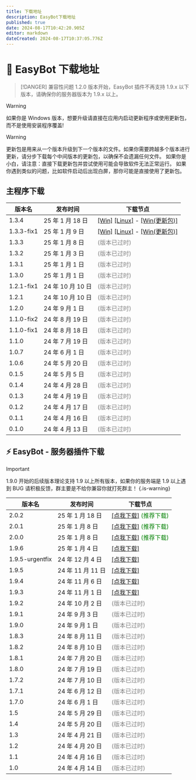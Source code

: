 ```yaml
---
title: 下载地址
description: EasyBot下载地址
published: true
date: 2024-08-17T10:42:20.905Z
editor: markdown
dateCreated: 2024-08-17T10:37:05.776Z
---
```


# 🤖 EasyBot 下载地址

> [!DANGER] 兼容性问题
> 1.2.0 版本开始，EasyBot 插件不再支持 1.9.x 以下版本，请确保你的服务器版本为 1.9.x 以上。

> [!WARNING]
> 如果你是 Windows 版本，想要升级请直接在应用内启动更新程序或使用更新包，而不是使用安装程序覆盖!

> [!WARNING]
> 更新包是用来从一个版本升级到下一个版本的文件。如果你需要跨越多个版本进行更新，请分步下载每个中间版本的更新包，以确保不会遗漏任何文件。
> 如果你是小白，请注意：直接下载更新包并尝试使用可能会导致软件无法正常运行。
> 如果你遇到类似的问题，比如软件启动后出现白屏，那你可能是直接使用了更新包。

## 主程序下载

| 版本名     | 发布时间          | 下载节点                                                                                                                                                                                                                                                                                                         |
| ---------- | ----------------- | ---------------------------------------------------------------------------------------------------------------------------------------------------------------------------------------------------------------------------------------------------------------------------------------------------------------- |
| 1.3.4      | 25 年 1 月 18 日  | [\[Win\]](http://dl.inectar.cn/d/%E4%B8%BB%E7%A8%8B%E5%BA%8F_Windows/EasyBot-Installer-1.3.4.exe) [\[Linux\]](http://dl.inectar.cn/d/%E4%B8%BB%E7%A8%8B%E5%BA%8F_Linux/EasyBot-Linux-1.3.4.zip) - [\[Win(更新包)\]](http://dl.inectar.cn/d/%E4%B8%BB%E7%A8%8B%E5%BA%8F_Windows/EasyBot_1_3_4.zip)                |
| 1.3.3-fix1 | 25 年 1 月 9 日   | [\[Win\]](http://dl.inectar.cn/d/%E4%B8%BB%E7%A8%8B%E5%BA%8F_Windows/EasyBot-Installer-1.3.3-fix1.exe) [\[Linux\]](http://dl.inectar.cn/d/%E4%B8%BB%E7%A8%8B%E5%BA%8F_Linux/EasyBot-Linux-1.3.3-fix1.zip) - [\[Win(更新包)\]](http://dl.inectar.cn/d/%E4%B8%BB%E7%A8%8B%E5%BA%8F_Windows/EasyBot_1_3_3_fix1.zip) |
| 1.3.3      | 25 年 1 月 8 日   | <label style="color:gray">(版本已过时) </label>                                                                                                                                                                                                                                                                  |
| 1.3.2      | 25 年 1 月 3 日   | <label style="color:gray">(版本已过时)</label>                                                                                                                                                                                                                                                                   |
| 1.3.1      | 25 年 1 月 1 日   | <label style="color:gray">(版本已过时)</label>                                                                                                                                                                                                                                                                   |
| 1.3.0      | 25 年 1 月 1 日   | <label style="color:gray">(版本已过时)</label>                                                                                                                                                                                                                                                                   |
| 1.2.1-fix1 | 24 年 10 月 10 日 | <label style="color:gray">(版本已过时)</label>                                                                                                                                                                                                                                                                   |
| 1.2.1      | 24 年 10 月 10 日 | <label style="color:gray">(版本已过时)</label>                                                                                                                                                                                                                                                                   |
| 1.2.0      | 24 年 9 月 1 日   | <label style="color:gray">(版本已过时)</label>                                                                                                                                                                                                                                                                   |
| 1.1.0-fix2 | 24 年 8 月 19 日  | <label style="color:gray">(版本已过时)</label>                                                                                                                                                                                                                                                                   |
| 1.1.0-fix1 | 24 年 8 月 18 日  | <label style="color:gray">(版本已过时)</label>                                                                                                                                                                                                                                                                   |
| 1.1.0      | 24 年 7 月 19 日  | <label style="color:gray">(版本已过时)</label>                                                                                                                                                                                                                                                                   |
| 1.0.7      | 24 年 6 月 1 日   | <label style="color:gray">(版本已过时)</label>                                                                                                                                                                                                                                                                   |
| 1.0.6      | 24 年 5 月 20 日  | <label style="color:gray">(版本已过时)</label>                                                                                                                                                                                                                                                                   |
| 0.1.5      | 24 年 5 月 5 日   | <label style="color:gray">(版本已过时)</label>                                                                                                                                                                                                                                                                   |
| 0.1.4      | 24 年 4 月 28 日  | <label style="color:gray">(版本已过时)</label>                                                                                                                                                                                                                                                                   |
| 0.1.3      | 24 年 4 月 19 日  | <label style="color:gray">(版本已过时)</label>                                                                                                                                                                                                                                                                   |
| 0.1.2      | 24 年 4 月 17 日  | <label style="color:gray">(版本已过时)</label>                                                                                                                                                                                                                                                                   |
| 0.1.1      | 24 年 4 月 16 日  | <label style="color:gray">(版本已过时)</label>                                                                                                                                                                                                                                                                   |
| 0.1.0      | 24 年 4 月 13 日  | <label style="color:gray">(版本已过时)</label>                                                                                                                                                                                                                                                                   |

## ⚡ EasyBot - 服务器插件下载

> [!IMPORTANT]
> 1.9.0 开始的后续版本理论支持 1.9 以上所有版本，如果你的服务端是 1.9 以上遇到 BUG 请积极反馈，群主要是不给你兼容你就打死群主！
> {.is-warning}

| 版本名          | 发布时间          | 下载节点                                                                                                                                           |
| --------------- | ----------------- | -------------------------------------------------------------------------------------------------------------------------------------------------- |
| 2.0.2           | 25 年 1 月 18 日  | [\[点我下载\]](http://dl.inectar.cn/%E6%9C%8D%E5%8A%A1%E5%99%A8%E6%8F%92%E4%BB%B6/EasyBot-2.0.2.jar) <label style="color:green">(推荐下载)</label> |
| 2.0.1           | 25 年 1 月 8 日   | [\[点我下载\]](http://dl.inectar.cn/%E6%9C%8D%E5%8A%A1%E5%99%A8%E6%8F%92%E4%BB%B6/EasyBot-2.0.1.jar) <label style="color:green">(推荐下载)</label> |
| 2.0.0           | 25 年 1 月 8 日   | [\[点我下载\]](http://dl.inectar.cn/%E6%9C%8D%E5%8A%A1%E5%99%A8%E6%8F%92%E4%BB%B6/EasyBot-2.0.0.jar) <label style="color:green">(推荐下载)</label> |
| 1.9.6           | 25 年 1 月 4 日   | [\[点我下载\]](http://dl.inectar.cn/%E6%9C%8D%E5%8A%A1%E5%99%A8%E6%8F%92%E4%BB%B6/EasyBot-1.9.6.jar)                                               |
| 1.9.5-urgentfix | 24 年 12 月 4 日  | [\[点我下载\]](http://dl.inectar.cn/%E6%9C%8D%E5%8A%A1%E5%99%A8%E6%8F%92%E4%BB%B6/EasyBot-1.9.5-urgentfix.jar)                                     |
| 1.9.5           | 24 年 11 月 11 日 | [\[点我下载\]](http://dl.inectar.cn/%E6%9C%8D%E5%8A%A1%E5%99%A8%E6%8F%92%E4%BB%B6/EasyBot-1.9.5.jar)                                               |
| 1.9.4           | 24 年 11 月 6 日  | [\[点我下载\]](http://dl.inectar.cn/%E6%9C%8D%E5%8A%A1%E5%99%A8%E6%8F%92%E4%BB%B6/EasyBot-1.9.4.jar)                                               |
| 1.9.3           | 24 年 11 月 1 日  | [\[点我下载\]](http://dl.inectar.cn/%E6%9C%8D%E5%8A%A1%E5%99%A8%E6%8F%92%E4%BB%B6/EasyBot-1.9.3.jar)                                               |
| 1.9.2           | 24 年 10 月 2 日  | <label style="color:gray">(版本已过时)</label>                                                                                                     |
| 1.9.1           | 24 年 9 月 3 日   | <label style="color:gray">(版本已过时)</label>                                                                                                     |
| 1.9.0           | 24 年 9 月 1 日   | <label style="color:gray">(版本已过时)</label>                                                                                                     |
| 1.8.3           | 24 年 8 月 11 日  | <label style="color:gray">(版本已过时)</label>                                                                                                     |
| 1.8.2           | 24 年 8 月 10 日  | <label style="color:gray">(版本已过时)</label>                                                                                                     |
| 1.8.1           | 24 年 7 月 20 日  | <label style="color:gray">(版本已过时)</label>                                                                                                     |
| 1.8.0           | 24 年 7 月 19 日  | <label style="color:gray">(版本已过时)</label>                                                                                                     |
| 1.7.2           | 24 年 7 月 10 日  | <label style="color:gray">(版本已过时)</label>                                                                                                     |
| 1.7.1           | 24 年 6 月 12 日  | <label style="color:gray">(版本已过时)</label>                                                                                                     |
| 1.7.0           | 24 年 6 月 1 日   | <label style="color:gray">(版本已过时)</label>                                                                                                     |
| 1.5             | 24 年 5 月 29 日  | <label style="color:gray">(版本已过时)</label>                                                                                                     |
| 1.4             | 24 年 5 月 20 日  | <label style="color:gray">(版本已过时)</label>                                                                                                     |
| 1.3             | 24 年 4 月 21 日  | <label style="color:gray">(版本已过时)</label>                                                                                                     |
| 1.2             | 24 年 4 月 20 日  | <label style="color:gray">(版本已过时)</label>                                                                                                     |
| 1.1             | 24 年 4 月 16 日  | <label style="color:gray">(版本已过时)</label>                                                                                                     |
| 1.0             | 24 年 4 月 14 日  | <label style="color:gray">(版本已过时)</label>                                                                                                     |
